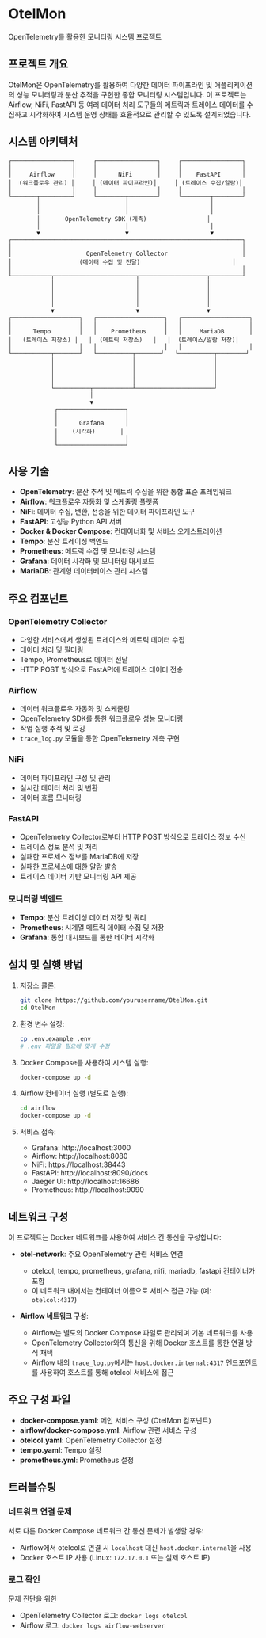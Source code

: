 # OtelMon

OpenTelemetry를 활용한 모니터링 시스템 프로젝트

## 프로젝트 개요

OtelMon은 OpenTelemetry를 활용하여 다양한 데이터 파이프라인 및 애플리케이션의 성능 모니터링과 분산 추적을 구현한 종합 모니터링 시스템입니다. 이 프로젝트는 Airflow, NiFi, FastAPI 등 여러 데이터 처리 도구들의 메트릭과 트레이스 데이터를 수집하고 시각화하여 시스템 운영 상태를 효율적으로 관리할 수 있도록 설계되었습니다.

## 시스템 아키텍처

```
┌─────────────────┐     ┌─────────────────┐     ┌─────────────────┐
│                 │     │                 │     │                 │
│     Airflow     │     │      NiFi       │     │    FastAPI      │
│  (워크플로우 관리) │     │ (데이터 파이프라인)│     │ (트레이스 수집/알람)│
│                 │     │                 │     │                 │
└───────┬─────────┘     └────────┬────────┘     └────────┬────────┘
        │                        │                       │
        │                        │                       │
        │       OpenTelemetry SDK (계측)                 │
        │                        │                       │
        ▼                        ▼                       ▼
┌─────────────────────────────────────────────────────────────────┐
│                                                                 │
│                     OpenTelemetry Collector                     │
│                   (데이터 수집 및 전달)                          │
│                                                                 │
└───────────┬───────────────────────┬───────────────────┬─────────┘
            │                       │                   │
            │                       │                   │
            │                       │                   │
            │                       │                   │
            ▼                       ▼                   ▼
┌───────────────────┐   ┌───────────────────┐   ┌───────────────────┐
│                   │   │                   │   │                   │
│      Tempo        │   │    Prometheus     │   │     MariaDB       │
│   (트레이스 저장소) │   │  (메트릭 저장소)   │   │  (트레이스/알람 저장)│
│                   │   │                   │   │                   │
└───────────┬───────┘   └──────────┬───────┘   └──────────┬────────┘
            │                      │                      │
            │                      │                      │
            │                      │                      │
            │                      │                      │
            └──────────┬───────────┴──────────────────────┘
                       │
                       ▼
             ┌───────────────────┐
             │                   │
             │      Grafana      │
             │    (시각화)       │
             │                   │
             └───────────────────┘
```

## 사용 기술

- **OpenTelemetry**: 분산 추적 및 메트릭 수집을 위한 통합 표준 프레임워크
- **Airflow**: 워크플로우 자동화 및 스케줄링 플랫폼
- **NiFi**: 데이터 수집, 변환, 전송을 위한 데이터 파이프라인 도구
- **FastAPI**: 고성능 Python API 서버
- **Docker & Docker Compose**: 컨테이너화 및 서비스 오케스트레이션
- **Tempo**: 분산 트레이싱 백엔드
- **Prometheus**: 메트릭 수집 및 모니터링 시스템
- **Grafana**: 데이터 시각화 및 모니터링 대시보드
- **MariaDB**: 관계형 데이터베이스 관리 시스템

## 주요 컴포넌트

### OpenTelemetry Collector
- 다양한 서비스에서 생성된 트레이스와 메트릭 데이터 수집
- 데이터 처리 및 필터링
- Tempo, Prometheus로 데이터 전달
- HTTP POST 방식으로 FastAPI에 트레이스 데이터 전송

### Airflow
- 데이터 워크플로우 자동화 및 스케줄링
- OpenTelemetry SDK를 통한 워크플로우 성능 모니터링
- 작업 실행 추적 및 로깅
- `trace_log.py` 모듈을 통한 OpenTelemetry 계측 구현

### NiFi
- 데이터 파이프라인 구성 및 관리
- 실시간 데이터 처리 및 변환
- 데이터 흐름 모니터링

### FastAPI
- OpenTelemetry Collector로부터 HTTP POST 방식으로 트레이스 정보 수신
- 트레이스 정보 분석 및 처리
- 실패한 프로세스 정보를 MariaDB에 저장
- 실패한 프로세스에 대한 알람 발송
- 트레이스 데이터 기반 모니터링 API 제공

### 모니터링 백엔드
- **Tempo**: 분산 트레이싱 데이터 저장 및 쿼리
- **Prometheus**: 시계열 메트릭 데이터 수집 및 저장
- **Grafana**: 통합 대시보드를 통한 데이터 시각화

## 설치 및 실행 방법

1. 저장소 클론:
   ```bash
   git clone https://github.com/yourusername/OtelMon.git
   cd OtelMon
   ```

2. 환경 변수 설정:
   ```bash
   cp .env.example .env
   # .env 파일을 필요에 맞게 수정
   ```

3. Docker Compose를 사용하여 시스템 실행:
   ```bash
   docker-compose up -d
   ```

4. Airflow 컨테이너 실행 (별도로 실행):
   ```bash
   cd airflow
   docker-compose up -d
   ```

5. 서비스 접속:
   - Grafana: http://localhost:3000
   - Airflow: http://localhost:8080
   - NiFi: https://localhost:38443
   - FastAPI: http://localhost:8090/docs
   - Jaeger UI: http://localhost:16686
   - Prometheus: http://localhost:9090

## 네트워크 구성

이 프로젝트는 Docker 네트워크를 사용하여 서비스 간 통신을 구성합니다:

- **otel-network**: 주요 OpenTelemetry 관련 서비스 연결
  - otelcol, tempo, prometheus, grafana, nifi, mariadb, fastapi 컨테이너가 포함
  - 이 네트워크 내에서는 컨테이너 이름으로 서비스 접근 가능 (예: `otelcol:4317`)

- **Airflow 네트워크 구성**:
  - Airflow는 별도의 Docker Compose 파일로 관리되며 기본 네트워크를 사용
  - OpenTelemetry Collector와의 통신을 위해 Docker 호스트를 통한 연결 방식 채택
  - Airflow 내의 `trace_log.py`에서는 `host.docker.internal:4317` 엔드포인트를 사용하여 호스트를 통해 otelcol 서비스에 접근

## 주요 구성 파일

- **docker-compose.yaml**: 메인 서비스 구성 (OtelMon 컴포넌트)
- **airflow/docker-compose.yml**: Airflow 관련 서비스 구성
- **otelcol.yaml**: OpenTelemetry Collector 설정
- **tempo.yaml**: Tempo 설정
- **prometheus.yml**: Prometheus 설정

## 트러블슈팅

### 네트워크 연결 문제
서로 다른 Docker Compose 네트워크 간 통신 문제가 발생할 경우:
- Airflow에서 otelcol로 연결 시 `localhost` 대신 `host.docker.internal`을 사용
- Docker 호스트 IP 사용 (Linux: `172.17.0.1` 또는 실제 호스트 IP)

### 로그 확인
문제 진단을 위한
- OpenTelemetry Collector 로그: `docker logs otelcol`
- Airflow 로그: `docker logs airflow-webserver`
